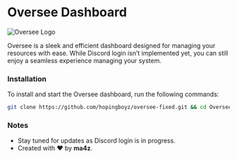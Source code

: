 # Oversee Dashboard

![Oversee Logo](https://raw.githubusercontent.com/hydren-dev/Oversee/refs/heads/main/oversee.webp)

Oversee is a sleek and efficient dashboard designed for managing your resources with ease. While Discord login isn’t implemented yet, you can still enjoy a seamless experience managing your system.

### Installation

To install and start the Oversee dashboard, run the following commands:

```bash
git clone https://github.com/hopingboyz/oversee-fixed.git && cd Oversee && npm install && npm run seed && npm run createUser && node .
```

### Notes

- Stay tuned for updates as Discord login is in progress.
- Created with ❤️ by **ma4z**.
